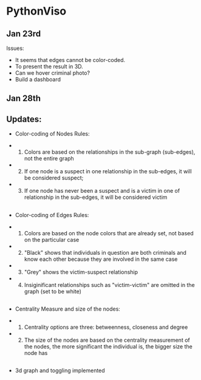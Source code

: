 # PythonViso
## Jan 23rd  ##
Issues:
- It seems that edges cannot be color-coded.
- To present the result in 3D.
- Can we hover criminal photo?
- Build a dashboard

## Jan 28th  ##
## Updates:
- Color-coding of Nodes Rules:
+ 1. Colors are based on the relationships in the sub-graph (sub-edges), not the entire graph
+ 2. If one node is a suspect in one relationship in the sub-edges, it will be considered suspect;
+ 3. If one node has never been a suspect and is a victim in one of relationship in the sub-edges, it will be considered victim
##
- Color-coding of Edges Rules:
+ 1. Colors are based on the node colors that are already set, not based on the particular case
+ 2. "Black" shows that individuals in question are both criminals and know each other because they are involved in the same case
+ 3. "Grey" shows the victim-suspect relationship
+ 4. Insiginificant relationships such as "victim-victim" are omitted in the graph (set to be white)
##
- Centrality Measure and size of the nodes:
+ 1. Centrality options are three: betweenness, closeness and degree
+ 2. The size of the nodes are based on the centrality measurement of the nodes, the more significant the individual is, the bigger size the node has
##
- 3d graph and toggling implemented
